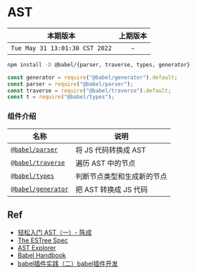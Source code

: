 # AST

|本期版本| 上期版本
|:---:|:---:
`Tue May 31 13:01:30 CST 2022` | -

```bash
npm install -D @babel/{parser, traverse, types, generator}
```


```js
const generator = require("@babel/generator").default;
const parser = require("@babel/parser");
const traverse = require("@babel/traverse").default;
const t = require("@babel/types");
```

### 组件介绍

名称|说明
---|---
[`@babel/parser`](https://babeljs.io/docs/en/babel-parser) | 将 JS 代码转换成 AST
[`@babel/traverse`](https://babeljs.io/docs/en/babel-traverse) | 遍历 AST 中的节点
[`@babel/types`](https://babeljs.io/docs/en/babel-types) | 判断节点类型和生成新的节点
[`@babel/generator`](https://babeljs.io/docs/en/babel-generator) | 把 AST 转换成 JS 代码


## Ref


* [轻松入门 AST（一）- 陈成](https://www.youtube.com/watch?v=UnSXXorQv1Y)
* [The ESTree Spec](https://github.com/estree/estree)
* [AST Explorer](https://astexplorer.net/)
* [Babel Handbook](https://github.com/jamiebuilds/babel-handbook)
* [babel插件实践（二）babel插件开发](https://juejin.cn/post/7005801956211949575)
